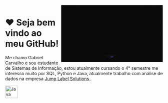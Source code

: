 <img src = "giphy.gif" width ="325px" align = "right">
<h1>❤ Seja bem vindo ao meu GitHub! </h1>
<p> Me chamo Gabriel Carvalho e sou estudante de Sistemas de Informação, estou atualmente cursando o 4° semestre me interesso muito por SQL, Python e Java, atualmente trabalho com análise de dados na empresa <a href = "https://www.jumplabel.com.br/"> Jump Label Solutions </a>. </p>

<div>
  <img src  = "https://github.com/devicons/devicon/edit/master/icons/java/java-original-wordmark.svg" title = "Java" width = "40" height = "40"/>
 </div>
